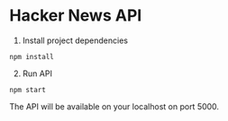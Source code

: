 # Hacker News API

1. Install project dependencies
```
npm install
```

2. Run API 

```
npm start
```

The API will be available on your localhost on port 5000.



